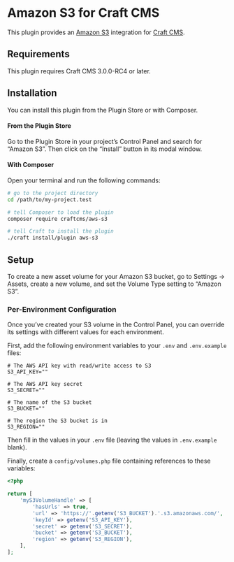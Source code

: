 Amazon S3 for Craft CMS
=======================

This plugin provides an [Amazon S3](https://aws.amazon.com/s3/) integration for [Craft CMS](https://craftcms.com/).


## Requirements

This plugin requires Craft CMS 3.0.0-RC4 or later.


## Installation

You can install this plugin from the Plugin Store or with Composer.

#### From the Plugin Store

Go to the Plugin Store in your project’s Control Panel and search for “Amazon S3”. Then click on the “Install” button in its modal window.

#### With Composer

Open your terminal and run the following commands:

```bash
# go to the project directory
cd /path/to/my-project.test

# tell Composer to load the plugin
composer require craftcms/aws-s3

# tell Craft to install the plugin
./craft install/plugin aws-s3
```

## Setup

To create a new asset volume for your Amazon S3 bucket, go to Settings → Assets, create a new volume, and set the Volume Type setting to “Amazon S3”.

### Per-Environment Configuration

Once you’ve created your S3 volume in the Control Panel, you can override its settings with different values for each environment.

First, add the following environment variables to your `.env` and `.env.example` files:

```
# The AWS API key with read/write access to S3
S3_API_KEY=""

# The AWS API key secret
S3_SECRET=""

# The name of the S3 bucket
S3_BUCKET=""

# The region the S3 bucket is in
S3_REGION=""
``` 

Then fill in the values in your `.env` file (leaving the values in `.env.example` blank).

Finally, create a `config/volumes.php` file containing references to these variables:

```php
<?php

return [
    'myS3VolumeHandle' => [
        'hasUrls' => true,
        'url' => 'https://'.getenv('S3_BUCKET').'.s3.amazonaws.com/',
        'keyId' => getenv('S3_API_KEY'),
        'secret' => getenv('S3_SECRET'),
        'bucket' => getenv('S3_BUCKET'),
        'region' => getenv('S3_REGION'),
    ],
];
```
